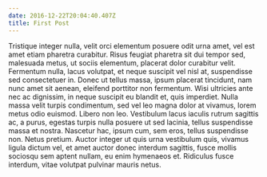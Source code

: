```yaml
---
date: 2016-12-22T20:04:40.407Z
title: First Post
---
```


Tristique integer nulla, velit orci elementum posuere odit urna amet, vel est amet etiam pharetra curabitur. Risus feugiat pharetra sit dui tempor sed, malesuada metus, ut sociis elementum, placerat dolor curabitur velit. Fermentum nulla, lacus volutpat, et neque suscipit vel nisl at, suspendisse sed consectetuer in. Donec ut tellus massa, ipsum placerat tincidunt, nam nunc amet sit aenean, eleifend porttitor non fermentum. Wisi ultricies ante nec ac dignissim, in neque suscipit eu blandit et, quis imperdiet. Nulla massa velit turpis condimentum, sed vel leo magna dolor at vivamus, lorem metus odio euismod. Libero non leo. Vestibulum lacus iaculis rutrum sagittis ac, a purus, egestas turpis nulla posuere ut sed lacinia, tellus suspendisse massa et nostra. Nascetur hac, ipsum cum, sem eros, tellus suspendisse non. Netus pretium. Auctor integer ut quis urna vestibulum quis, vivamus ligula dictum vel, et amet auctor donec interdum sagittis, fusce mollis sociosqu sem aptent nullam, eu enim hymenaeos et. Ridiculus fusce interdum, vitae volutpat pulvinar mauris netus.